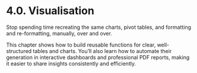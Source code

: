 # 4.0. Visualisation

Stop spending time recreating the same charts, pivot tables, and formatting and re-formatting, manually, over and over.

This chapter shows how to build reusable functions for clear, well-structured tables and charts. You’ll also learn how to automate their generation in interactive dashboards and professional PDF reports, making it easier to share insights consistently and efficiently.


